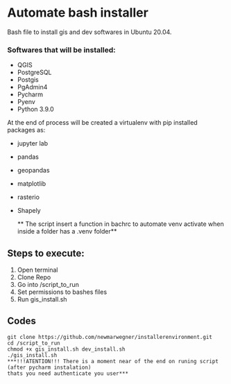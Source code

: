 # Automate bash installer   
Bash file to install gis and dev softwares in Ubuntu 20.04.

### Softwares that will be installed:
- QGIS
- PostgreSQL
- Postgis
- PgAdmin4
- Pycharm
- Pyenv
- Python 3.9.0

At the end of process will be created a virtualenv with pip installed packages as:
- jupyter lab
- pandas
- geopandas
- matplotlib
- rasterio
- Shapely

  ** The script insert a function in bachrc to automate venv activate when 
  inside a folder has a .venv folder**

## Steps to execute:
1. Open terminal
2. Clone Repo   
3. Go into /script_to_run
4. Set permissions to bashes files
5. Run gis_install.sh

## Codes
```
git clone https://github.com/newmarwegner/installerenvironment.git
cd /script_to_run
chmod +x gis_install.sh dev_install.sh
./gis_install.sh
***!!!ATENTION!!! There is a moment near of the end on runing script (after pycharm instalation) 
thats you need authenticate you user***
```
